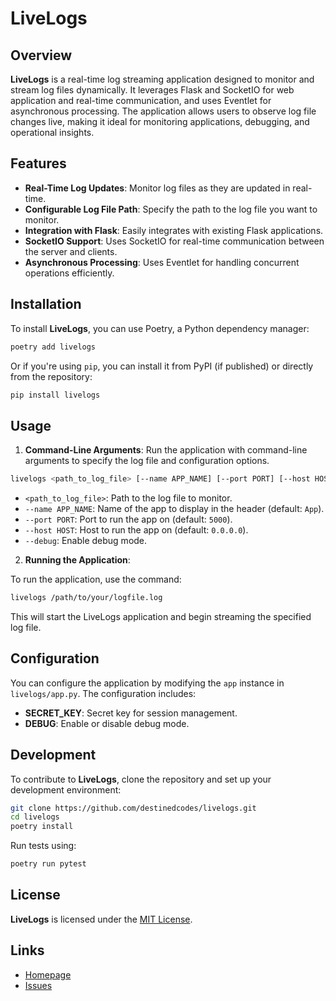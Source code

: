 # LiveLogs

## Overview

**LiveLogs** is a real-time log streaming application designed to monitor and stream log files dynamically. It leverages Flask and SocketIO for web application and real-time communication, and uses Eventlet for asynchronous processing. The application allows users to observe log file changes live, making it ideal for monitoring applications, debugging, and operational insights.

## Features

- **Real-Time Log Updates**: Monitor log files as they are updated in real-time.
- **Configurable Log File Path**: Specify the path to the log file you want to monitor.
- **Integration with Flask**: Easily integrates with existing Flask applications.
- **SocketIO Support**: Uses SocketIO for real-time communication between the server and clients.
- **Asynchronous Processing**: Uses Eventlet for handling concurrent operations efficiently.

## Installation

To install **LiveLogs**, you can use Poetry, a Python dependency manager:

```bash
poetry add livelogs
```

Or if you're using `pip`, you can install it from PyPI (if published) or directly from the repository:

```bash
pip install livelogs
```

## Usage

1. **Command-Line Arguments**: Run the application with command-line arguments to specify the log file and configuration options.

```bash
livelogs <path_to_log_file> [--name APP_NAME] [--port PORT] [--host HOST] [--debug]
```

- `<path_to_log_file>`: Path to the log file to monitor.
- `--name APP_NAME`: Name of the app to display in the header (default: `App`).
- `--port PORT`: Port to run the app on (default: `5000`).
- `--host HOST`: Host to run the app on (default: `0.0.0.0`).
- `--debug`: Enable debug mode.

2. **Running the Application**:

To run the application, use the command:

```bash
livelogs /path/to/your/logfile.log
```

This will start the LiveLogs application and begin streaming the specified log file.

## Configuration

You can configure the application by modifying the `app` instance in `livelogs/app.py`. The configuration includes:

- **SECRET_KEY**: Secret key for session management.
- **DEBUG**: Enable or disable debug mode.

## Development

To contribute to **LiveLogs**, clone the repository and set up your development environment:

```bash
git clone https://github.com/destinedcodes/livelogs.git
cd livelogs
poetry install
```

Run tests using:

```bash
poetry run pytest
```

## License

**LiveLogs** is licensed under the [MIT License](LICENSE).

## Links

- [Homepage](https://github.com/destinedcodes/livelogs)
- [Issues](https://github.com/destinedcodes/livelogs/issues)
